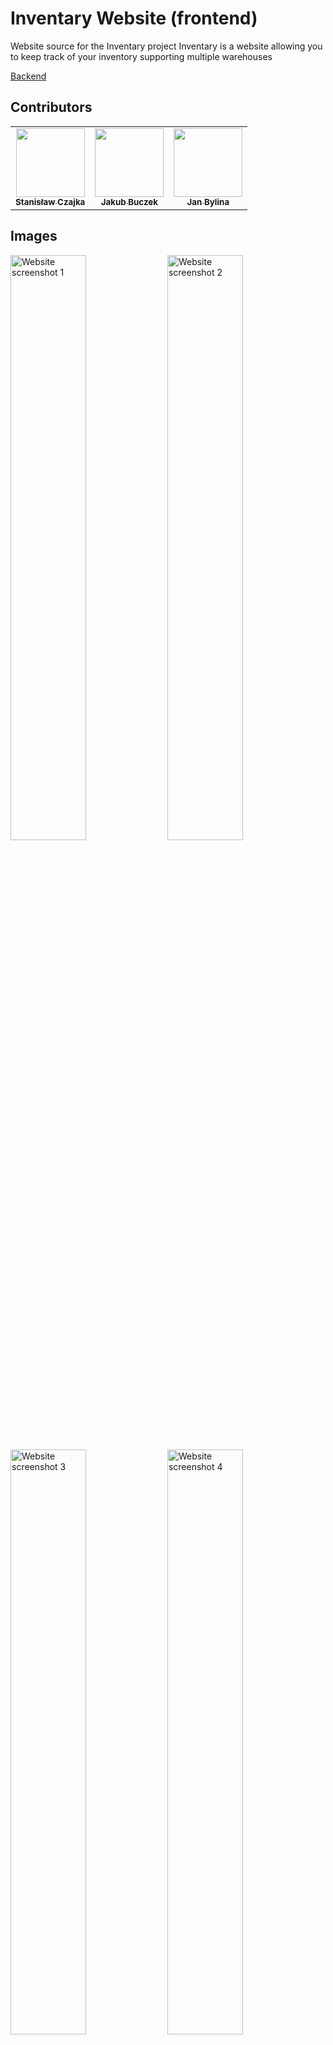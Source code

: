 # Inventary Website (frontend)

Website source for the Inventary project
Inventary is a website allowing you to keep track of your inventory supporting multiple warehouses

<a href="https://github.com/skni-umcs/inventary-back">Backend</a>

## Contributors

<table>
  <tr>
    <td align="center"><a href="https://github.com/Staszyslaw"><img src="https://avatars.githubusercontent.com/u/40602953?v=4" width="110px;" alt=""/><br /><sub><b>Stanisław Czajka</b></sub></a></td>
    <td align="center"><a href="https://github.com/Buczkek"><img src="https://avatars.githubusercontent.com/u/42646328?v=4" width="110px;" alt=""/><br /><sub><b>Jakub Buczek</b></sub></a></td>
    <td align="center"><a href="https://github.com/jasieqb"><img src="https://avatars.githubusercontent.com/u/37178939?v=4" width="110px;" alt=""/><br /><sub><b>Jan Bylina</b></sub></a></td>
  </tr>
</table>

## Images

<img src="https://github.com/skni-umcs/inventary-front/assets/42646328/c4c60c93-6720-4aa1-91be-fc3be9bad8c3" width="49%;" alt="Website screenshot 1"/>
<img src="https://github.com/skni-umcs/inventary-front/assets/42646328/d02215b2-8642-4f3e-ba9d-b43fa6f88d75" width="49%;" alt="Website screenshot 2"/>
<img src="https://github.com/skni-umcs/inventary-front/assets/42646328/4b30d80a-c4f8-4441-83d8-69027030a815" width="49%;" alt="Website screenshot 3"/>
<img src="https://github.com/skni-umcs/inventary-front/assets/42646328/2fee6bca-2806-4409-8924-efb2664d8ea2" width="49%;" alt="Website screenshot 4"/>


## Requirements

docker \
docker-compose

## Development
To start the development server, run the following command:
```bash
docker compose up -d
```

This will start the development website on port 3000.



